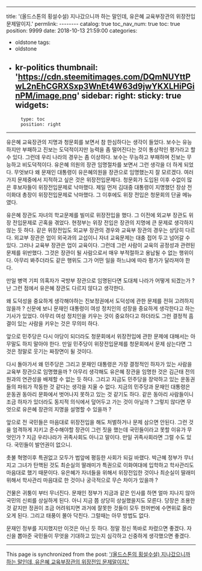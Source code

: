 
---
title: '(올드스톤의 횡설수설) 지나갔으니까 하는 말인데, 유은혜 교육부장관의 위장전입 문제말이지.'
permlink: --------
catalog: true
toc_nav_num: true
toc: true
position: 9999
date: 2018-10-13 21:59:00
categories:
- oldstone
tags:
- oldstone
- kr-politics
thumbnail: 'https://cdn.steemitimages.com/DQmNUYttPwL2nEhCGRXSxp3WnEt4W63d9jwYKXLHiPGinPM/image.png'
sidebar:
    right:
        sticky: true
widgets:
    -
        type: toc
        position: right
---



유은혜 교육장관의 지명과 청문회를 보면서 참 한심하다는 생각이 들었다. 보수는 유능하지만 부패하고 진보는 도덕적이지만 능력을 좀 떨어진다는 것이 통상적인 평가라고 할 수 있다. 그런데 우리 나라의 경우는 좀 이상하다. 보수는 무능하고 부패하며 진보는 무능하고 비도덕적이다. 유은혜 의원의 장관 임명절차를 보면서 그런 생각을 더 하게 되었다.
무엇보다 왜 문재인 대통령이 유은혜의원을 장관으로 임명했는지 잘 모르겠다. 여러가지 문제중에서 지적하고 싶은 것은 위장전입문제다. 청문회가 도입된 이후 수없이 많은 후보자들이 위장전입문제로 낙마했다. 제일 먼저 김대중 대통령이 지명했던 장상 전 이화대 총장이 위장전입문제로 낙마했다. 그 이후에도 위장 전입은 청문회의 단골 메뉴였다. 

유은혜 장관도 자녀의 학교문제를 빌미로 위장전입을 했다. 그 이전에 외교부 장관도 위장 전입문제로 곤혹을 겪었다. 현정부는 위장 전입은 장관의 지명에 큰 문제로 생각하지 않는 듯 하다. 같은 위장전입도 외교부 장관의 경우와 교육부 장관의 경우는 상당히 다르다. 외교부 장관은 업이 외국과의 교섭이니 자녀 교육문제는 대충 접어 두고 넘어갈 수 있다. 그러나 교육부 장관은 업이 교육이다. 그런데 그런 사람이 교육의 공정성과 관련된 문제를 위반했다. 그것은 장관이 될 사람으로서 매우 부적절하고 용납될 수 없는 행위이다. 아무리 봐주더라도 같은 행위도 그가 어떤 일을 하느냐에 따라 평가가 달라져야 한다. 

만일 병역 기피 의혹자가 국방부 장관으로 임명된다면 도대체 나라가 어떻게 되겠는가 ? 난 그런 점에서 유은혜 장관도 다르지 않다고 생각한다.

왜 도덕성을 중요하게 생각해야하는 진보정권에서 도덕성에 관한 문제를 전혀 고려하지 않을까 ? 신문에 보니 문재인 대통령이 여성 정치인의 성장을 중요하게 생각한다고 하는 기사가 있었다. 아무리 여성 정치인을 키우는 것이 중요하다고 하더라도 그런 결정적 흠결이 있는 사람을 키우는 것은 무의미 하다.  

앞으로 민주당은 다시 야당이 되더라도 청문회에서 위장전입에 관한 문제에 대해서는 아무말도 하지 말아야 한다. 만일 민주당이 위장전입문제를 청문회에서 문제 삼는다면 그것은 정말로 웃기는 짜장면이 뒬 것이다. 

다시 돌아가서 왜 민주당은 그리고 문재인 대통령은 가장 결정적인 하자가 있는 사람을 교육부 장관으로 임명했을까 ? 아무리 생각해도 유은혜 장관을 임명한 것은 김근태 전의원과의 연관성을 배제할 수 없는 듯 하다. 그리고 지금도 민주당을 장악하고 있는 운동권들의 파워가 작동한 것 같다는 생각을 지울 수 없다. 지금의 민주당과 문재인 대통령은 운동권 동아리 문화에서 벗어나지 못하고 있는 것 같기도 하다. 같은 동아리 사람들이니 조금 하자가 있더라도 동지적 의식에서 덮어두고 가는 것이 아닐까 ? 그렇지 않다면 무엇으로 유은혜 장관의 지명을 설명할 수 있을까 ? 

앞으로 전 국민들은 마음대로 위장전입을 해도 처벌하거나 문제 삼으면 안된다. 그런 것을 엄격하게 지키고 준수해야할 장관이 그런 짓을 했는데 국민들이라고 못할 이유가 무엇인가 ? 지금 우리나라가 귀족사회도 아니고 말이다. 만일 귀족사회라면 그럴 수도 있다. 국민들이 발언권이 없으니.

촛불 혁명이후 특권없고 모두가 법앞에 평등한 사회가 되길 바랬다. 박근혜 정부가 무너지고 그녀가 탄핵된 것도 최순실의 딸래미가 특권으로 이화여대에 입학하고 학사관리도 마음대로 했기 때문이다. 유은혜가 자녀들을 위해서 위장전입한 것이나 최순실이 딸래미 위해서 학사관리 마음대로 한 것이나 궁극적으로 무슨 차이가 있을까 ?

건물은 귀퉁이 부터 무너진다. 문재인 정부가 지금과 같은 인사를 하면 얼마 지나지 않아 국민의 신뢰를 상실하게 된다. 아니 지금 쯤 상당히 상실했을지도 모른다. 당장은 조용한 것 같지만 정권이 조금 어려워지면 과거에 잘못한 것들이 모두 한꺼번에 수면위로 올라오게 된다. 그리고 태풍이 몰아 닥친다. 그럴때는 아무 방법도 없다. 

문재인 정부를 지지했지만 이것은 아닌 듯 하다. 정말 정신 똑바로 차렸으면 좋겠다. 자신을 뽑아준 국민들이 무엇을 기대하고 있는지 심각하고 신중하게 생각했으면 좋겠다. 

- - -

This page is synchronized from the post: ['(올드스톤의 횡설수설) 지나갔으니까 하는 말인데, 유은혜 교육부장관의 위장전입 문제말이지.'](https://steemit.com/@oldstone/--------)

